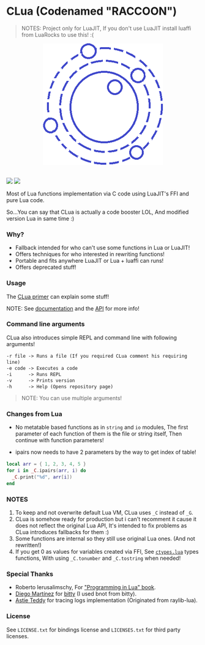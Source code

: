 # CLua (Codenamed "RACCOON")

> NOTES: Project only for LuaJIT, If you don't use LuaJIT install luaffi from LuaRocks to use this! :(

<div align="center"><img src="https://github.com/Rabios/CLua/blob/master/clua_logo.png"></div>
<br>

<img src="https://img.shields.io/github/repo-size/Rabios/CLua"> <img src="https://img.shields.io/github/license/Rabios/CLua">

Most of Lua functions implementation via C code using LuaJIT's FFI and pure Lua code.

So...You can say that CLua is actually a code booster LOL, And modified version Lua in same time :)

### Why?

- Fallback intended for who can't use some functions in Lua or LuaJIT!
- Offers techniques for who interested in rewriting functions!
- Portable and fits anywhere LuaJIT or Lua + luaffi can runs!
- Offers deprecated stuff!

### Usage

The [CLua primer](https://github.com/Rabios/CLua/blob/master/examples/primer.lua) can explain some stuff!

NOTE: See [documentation](https://github.com/Rabios/CLua/blob/master/documentation.md) and the [API](https://github.com/Rabios/CLua/blob/master/api.md) for more info!

### Command line arguments

CLua also introduces simple REPL and command line with following arguments!

```
-r file -> Runs a file (If you required CLua comment his requiring line)
-e code -> Executes a code
-i      -> Runs REPL
-v      -> Prints version
-h      -> Help (Opens repository page)
```

> NOTE: You can use multiple arguments!

### Changes from Lua

- No metatable based functions as in `string` and `io` modules, The first parameter of each function of them is the file or string itself, Then continue with function parameters!

- ipairs now needs to have 2 parameters by the way to get index of table!

```lua
local arr = { 1, 2, 3, 4, 5 }
for i in _C.ipairs(arr, i) do
  _C.print("%d", arr[i])
end
```

### NOTES

1. To keep and not overwrite default Lua VM, CLua uses `_C` instead of `_G`.
2. CLua is somehow ready for production but i can't recomment it cause it does not reflect the original Lua API, It's intended to fix problems as CLua introduces fallbacks for them :)
3. Some functions are internal so they still use original Lua ones. (And not rewritten!)
4. If you get 0 as values for variables created via FFI, See [`ctypes.lua`](https://github.com/Rabios/CLua/blob/master/src/ctypes.lua) types functions, With using `_C.tonumber` and `_C.tostring` when needed!

### Special Thanks

- Roberto Ierusalimschy, For ["Programming in Lua" book](https://www.lua.org/pil/contents.html).
- [Diego Martínez](https://github.com/kaeza) for [bitty](https://gist.github.com/kaeza/8ee7e921c98951b4686d) (I used bnot from bitty).
- [Astie Teddy](https://github.com/TSnake41) for tracing logs implementation (Originated from raylib-lua).

### License

See `LICENSE.txt` for bindings license and `LICENSES.txt` for third party licenses.

